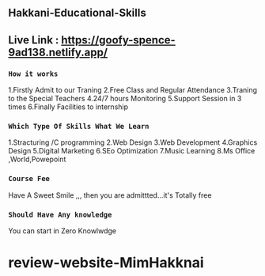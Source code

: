 ## Hakkani-Educational-Skills

## Live Link : https://goofy-spence-9ad138.netlify.app/


### `How it works`

1.Firstly Admit to our Traning
2.Free Class and Regular Attendance
3.Traning to the Special Teachers
4.24/7 hours Monitoring 
5.Support Session in 3 times
6.Finally Facilities to internship 


### `Which Type Of Skills What We Learn`

1.Stracturing /C programming 
2.Web Design
3.Web Development
4.Graphics Design
5.Digital Marketing
6.SEo Optimization
7.Music Learning
8.Ms Office ,World,Powepoint


### `Course Fee`

Have A Sweet Smile ,,, then you are admittted...it's Totally free

### `Should Have Any knowledge`

  You can start in Zero Knowlwdge 

# review-website-MimHakknai
